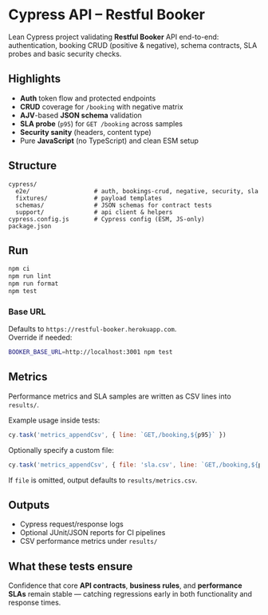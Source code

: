 # Cypress API – Restful Booker

Lean Cypress project validating **Restful Booker** API end-to-end: authentication, booking CRUD (positive & negative), schema contracts, SLA probes and basic security checks.

## Highlights

- **Auth** token flow and protected endpoints  
- **CRUD** coverage for `/booking` with negative matrix  
- **AJV**-based **JSON schema** validation  
- **SLA probe** (`p95`) for `GET /booking` across samples  
- **Security sanity** (headers, content type)  
- Pure **JavaScript** (no TypeScript) and clean ESM setup  

## Structure

```
cypress/
  e2e/                  # auth, bookings-crud, negative, security, sla
  fixtures/             # payload templates
  schemas/              # JSON schemas for contract tests
  support/              # api client & helpers
cypress.config.js       # Cypress config (ESM, JS-only)
package.json
```

## Run

```bash
npm ci
npm run lint
npm run format
npm test
```

### Base URL

Defaults to `https://restful-booker.herokuapp.com`.  
Override if needed:

```bash
BOOKER_BASE_URL=http://localhost:3001 npm test
```

## Metrics

Performance metrics and SLA samples are written as CSV lines into `results/`.

Example usage inside tests:

```js
cy.task('metrics_appendCsv', { line: `GET,/booking,${p95}` })
```

Optionally specify a custom file:

```js
cy.task('metrics_appendCsv', { file: 'sla.csv', line: `GET,/booking,${p95}` })
```

If `file` is omitted, output defaults to `results/metrics.csv`.

## Outputs

- Cypress request/response logs  
- Optional JUnit/JSON reports for CI pipelines  
- CSV performance metrics under `results/`  

## What these tests ensure

Confidence that core **API contracts**, **business rules**, and **performance SLAs** remain stable — catching regressions early in both functionality and response times.
